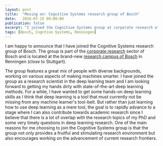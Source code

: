 ```yaml
---
layout: post
title:  "Moving on: Cognitive Systems research group of Bosch"
date:   2016-07-15 09:00:00
publication: false
excerpt: "I joined the Cognitive Systems group at corporate research of Bosch as a research scientist"
tags: [Bosch, Cogntive Systems, Renningen]
---
```

I am happy to announce that I have joined the Cognitive Systems research group of Bosch. The group is part of the [corporate research](http://www.bosch.com/en/com/innovation/corporate_research/corporate-research.php) sector of Bosch and is located at the brand-new [research campus of Bosch](http://www.bosch-renningen.de/en/renningen/home_1/home.html) in Renningen (close to Stuttgart). 

The group features a great mix of people with diverse backgrounds, working on various aspects of making machines smarter. I have joined the group as a research scientist in the deep learning team and I am looking forward to getting my hands dirty with state-of-the-art deep learning methods. For a while, I have wanted to get some hands-on deep learning skills as I think that deep learning is a tool that must currently not be missing from any machine learner's tool-belt. But rather than just learning how to use deep learning as a mere tool, the goal is to rapidly advance to a stage where I can also contribute towards academic research since I believe that there is a lot of overlap with the research topics of my PhD and some very timely questions in deep learning research. One of the main reasons for me choosing to join the Cognitive Systems group is that the group not only provides a fruitful and stimulating research environment but also encourages working on the advancement of current research frontiers.